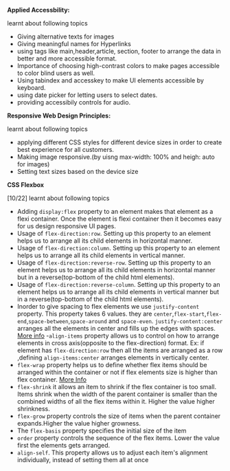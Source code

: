 



**Applied Accessbility:**

learnt about following topics
- Giving alternative texts for images
- Giving meaningful names for Hyperlinks
- using tags like main,header,article, section, footer to arrange the data in better and more accessible format.
- Importance of choosing high-contrast colors to make pages accessible to color blind users as well.
- Using tabindex and accesskey to make UI elements accessible by keyboard.
- using date picker for letting users to select dates.
- providing accessibily controls for audio.






**Responsive Web Design Principles:**

learnt about following topics
- applying different CSS styles for different device sizes in order to create best experience for all customers.
- Making image responsive.(by uisng max-width: 100% and heigh: auto for images)
- Setting text sizes based on the device size

**CSS Flexbox**

[10/22] learnt about following topics
 - Adding `display:flex` property to an element makes that element as a flexi container. Once the element is flexi container then it becomes easy for us design responsive UI pages.
 - Usage of `flex-direction:row`. Setting up this property to an element helps us to arrange all its child elements in horizontal manner. 
 - Usage of `flex-direction:column`. Setting up this property to an element helps us to arrange all its child elements in vertical manner.
 - Usage of `flex-direction:reverse-row`. Setting up this property to an element helps us to arrange all its child elements in horizontal manner but in a reverse(top-bottom of the child html elements). 
 - Usage of `flex-direction:reverse-column`. Setting up this property to an element helps us to arrange all its child elements in vertical manner but in a reverse(top-bottom of the child html elements). 
 - Inorder to give spacing to flex elements we use `justify-content` property. This property takes 6 values. they are `center`,`flex-start`,`flex-end`,`space-between`,`space-around` and `space-even`. `justify-content:center` arranges all the elements in center and fills up the edges with spaces.  [More info](https://www.freecodecamp.org/learn/responsive-web-design/css-flexbox/align-elements-using-the-justify-content-property)
  -`align-items` property allows us to control on how to arrange elements in cross axis(opposite to the flex-direction) format. Ex: if element has `flex-direction:row` then all the items are arranged as a row ,defining `align-items:center` arranges elements in vertically center. 
  - `flex-wrap`  property helps us to define whether flex items should be arranged within the container or not if flex elements size is higher than flex container. [More Info](https://www.freecodecamp.org/learn/responsive-web-design/css-flexbox/use-the-flex-wrap-property-to-wrap-a-row-or-column)
  - `flex-shrink` it allows an item to shrink if the flex container is too small. Items shrink when the width of the parent container is smaller than the combined widths of all the flex items within it. Higher the value higher shrinkness.
  - `flex-grow`  property controls the size of items when the parent container expands.Higher the value higher growness.
  - The `flex-basis` property specifies the initial size of the item
  - `order` property controls the sequence of the flex items. Lower the value first the elements gets arranged.
  - `align-self`. This property allows us to adjust each item's alignment individually, instead of setting them all at once
 
  
